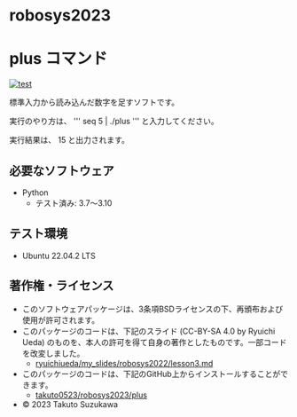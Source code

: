 # robosys2023

# plus コマンド
[![test](https://github.com/takuto0523/robosys2023/actions/workflows/test.yml/badge.svg)](https://github.com/takuto0523/robosys2023/actions/workflows/test.yml)


標準入力から読み込んだ数字を足すソフトです。

実行のやり方は、
''' seq 5 | ./plus '''
と入力してください。

実行結果は、
15
と出力されます。

## 必要なソフトウェア
* Python
  * テスト済み: 3.7～3.10

## テスト環境
* Ubuntu 22.04.2 LTS

## 著作権・ライセンス
* このソフトウェアパッケージは、3条項BSDライセンスの下、再頒布および使用が許可されます。
* このパッケージのコードは、下記のスライド (CC-BY-SA 4.0 by Ryuichi Ueda) のものを、本人の許可を得て自身の著作としたものです。一部コードを改変しました。
  * [ryuichiueda/my_slides/robosys2022/lesson3.md](https://github.com/ryuichiueda/my_slides/blob/e62cce75befe2433a96c1e813bcc0eaa2941305b/robosys_2022/lesson3.md)
* このパッケージのコードは、下記のGitHub上からインストールすることができます。
  * [takuto0523/robosys2023/plus](https://github.com/takuto0523/robosys2023/blob/c36a3e2fe5a2e7811169c4bfd6f4481063920a59/plus)
* © 2023 Takuto Suzukawa

